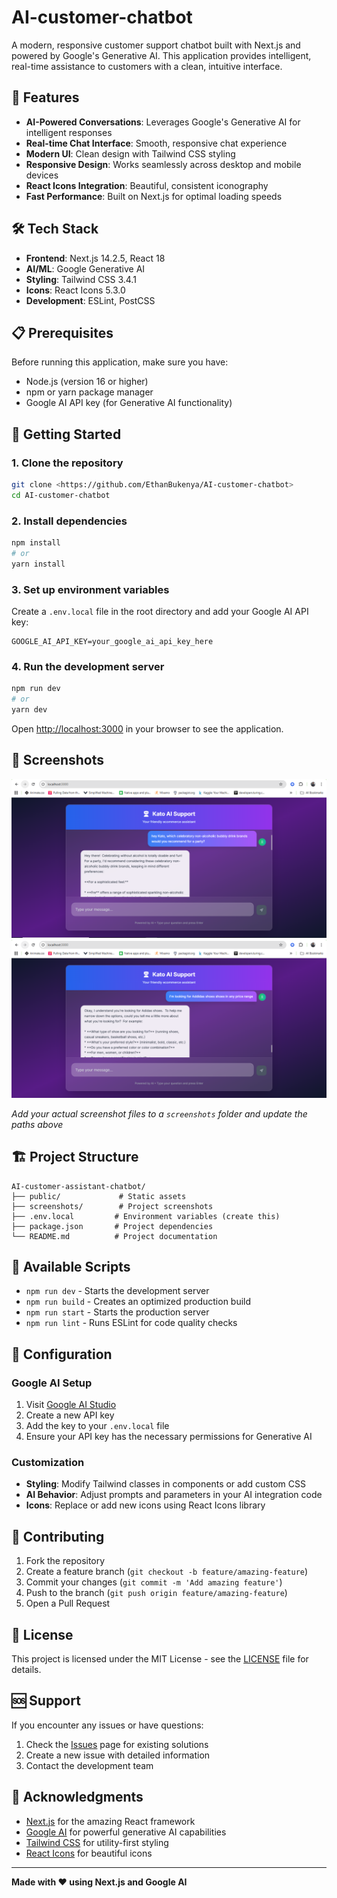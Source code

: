 # AI-customer-chatbot

A modern, responsive customer support chatbot built with Next.js and powered by Google's Generative AI. This application provides intelligent, real-time assistance to customers with a clean, intuitive interface.

## 🚀 Features

- **AI-Powered Conversations**: Leverages Google's Generative AI for intelligent responses
- **Real-time Chat Interface**: Smooth, responsive chat experience
- **Modern UI**: Clean design with Tailwind CSS styling
- **Responsive Design**: Works seamlessly across desktop and mobile devices
- **React Icons Integration**: Beautiful, consistent iconography
- **Fast Performance**: Built on Next.js for optimal loading speeds

## 🛠️ Tech Stack

- **Frontend**: Next.js 14.2.5, React 18
- **AI/ML**: Google Generative AI
- **Styling**: Tailwind CSS 3.4.1
- **Icons**: React Icons 5.3.0
- **Development**: ESLint, PostCSS

## 📋 Prerequisites

Before running this application, make sure you have:

- Node.js (version 16 or higher)
- npm or yarn package manager
- Google AI API key (for Generative AI functionality)

## 🚦 Getting Started

### 1. Clone the repository

```bash
git clone <https://github.com/EthanBukenya/AI-customer-chatbot>
cd AI-customer-chatbot
```

### 2. Install dependencies

```bash
npm install
# or
yarn install
```

### 3. Set up environment variables

Create a `.env.local` file in the root directory and add your Google AI API key:

```env
GOOGLE_AI_API_KEY=your_google_ai_api_key_here
```

### 4. Run the development server

```bash
npm run dev
# or
yarn dev
```

Open [http://localhost:3000](http://localhost:3000) in your browser to see the application.

## 📸 Screenshots

![Chat Interface](screenshots/chat-interface.PNG)
![AI Response Example](screenshots/ai-response.PNG)

*Add your actual screenshot files to a `screenshots` folder and update the paths above*

## 🏗️ Project Structure

```
AI-customer-assistant-chatbot/
├── public/             # Static assets
├── screenshots/        # Project screenshots
├── .env.local         # Environment variables (create this)
├── package.json       # Project dependencies
└── README.md          # Project documentation
```

## 📜 Available Scripts

- `npm run dev` - Starts the development server
- `npm run build` - Creates an optimized production build
- `npm run start` - Starts the production server
- `npm run lint` - Runs ESLint for code quality checks

## 🔧 Configuration

### Google AI Setup

1. Visit [Google AI Studio](https://aistudio.google.com/app/apikey)
2. Create a new API key
3. Add the key to your `.env.local` file
4. Ensure your API key has the necessary permissions for Generative AI

### Customization

- **Styling**: Modify Tailwind classes in components or add custom CSS
- **AI Behavior**: Adjust prompts and parameters in your AI integration code
- **Icons**: Replace or add new icons using React Icons library


## 🤝 Contributing

1. Fork the repository
2. Create a feature branch (`git checkout -b feature/amazing-feature`)
3. Commit your changes (`git commit -m 'Add amazing feature'`)
4. Push to the branch (`git push origin feature/amazing-feature`)
5. Open a Pull Request

## 📝 License

This project is licensed under the MIT License - see the [LICENSE](LICENSE) file for details.

## 🆘 Support

If you encounter any issues or have questions:

1. Check the [Issues](../../issues) page for existing solutions
2. Create a new issue with detailed information
3. Contact the development team

## 🙏 Acknowledgments

- [Next.js](https://nextjs.org/) for the amazing React framework
- [Google AI](https://aistudio.google.com/) for powerful generative AI capabilities
- [Tailwind CSS](https://tailwindcss.com/) for utility-first styling
- [React Icons](https://react-icons.github.io/react-icons/) for beautiful icons

---

**Made with ❤️ using Next.js and Google AI**